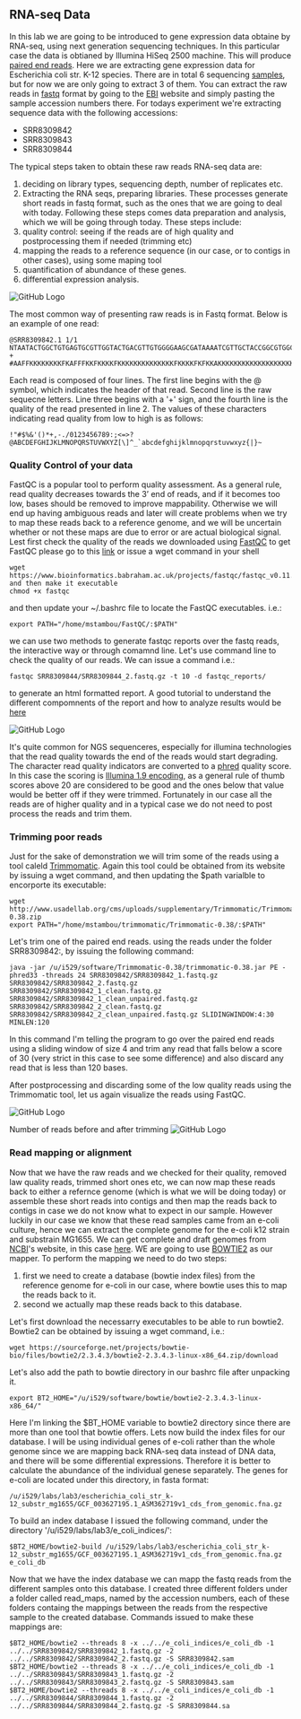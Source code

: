 ## RNA-seq Data
In this lab we are going to be introduced to gene expression data obtaine by RNA-seq, using next generation sequencing techniques. In this particular case the data is obtianed by Illumina HiSeq 2500 machine. This will produce [paired end reads](https://www.illumina.com/science/technology/next-generation-sequencing/paired-end-vs-single-read-sequencing.html). 
Here we are extracting gene expression data for Escherichia coli str. K-12 species. There are in total 6 sequencing [samples](https://www.ncbi.nlm.nih.gov/sra/?term=Escherichia+coli+str.+K-12+RNA+seq), but for now we are only going to extract 3 of them. You can extract the raw reads in [fastq](https://en.wikipedia.org/wiki/FASTQ_format) format by going to the [EBI](https://www.ebi.ac.uk/) website and simply pasting the sample accession numbers there. For todays experiment we're extracting sequence data with the following accessions:
* SRR8309842
* SRR8309843
* SRR8309844

The typical steps taken to obtain these raw reads RNA-seq data are:
1) deciding on library types, sequencing depth, number of replicates etc.
2) Extracting the RNA seqs, preparing libraries.
These processes generate short reads in fastq format, such as the ones that we are going to deal with today. 
Following these steps comes data preparation and analysis, which we will be going through today. These steps include:
1) quality control: seeing if the reads are of high quality and postprocessing them if needed (trimming etc)
2) mapping the reads to a reference sequence (in our case, or to contigs in other cases), using some maping tool
3) quantification of abundance of these genes.
4) differential expression analysis.

![GitHub Logo](RNA-seq_workflow.png)

The most common way of presenting raw reads is in Fastq format. Below is an example of one read:
```
@SRR8309842.1 1/1
NTAATACTGGCTGTGAGTGCGTTGGTACTGACGTTGTGGGGAAGCGATAAAATCGTTGCTACCGGCGTGGCGATTATCTGGGGGCTAACTTTTGCATTGGTTCCCGTCGGCTGGTCAACGTGGATCACCCGCTCGCTGGCCGATCAGGCA
+
#AAFFKKKKKKKKFKAFFFKKFKKKKFKKKKKKKKKKKKKKFKKKKFKFKKAKKKKKKKKKKKKKKKKKKKKKKKKKKKKKKKKKF7FKKKKKKFKKKKKKKKKKKK7AFFKKKKKFKKKKKKAFA<KKKKFFA,AFKKA<AFKKFA<F7

```
Each read is composed of four lines. The first line begins with the @ symbol, which indicates the header of that read. Second line is the raw sequecne letters. Line three begins with a '+' sign, and the fourth line is the quality of the read presented in line 2. The values of these characters indicating read quality from low to high is as follows:
```
!"#$%&'()*+,-./0123456789:;<=>?@ABCDEFGHIJKLMNOPQRSTUVWXYZ[\]^_`abcdefghijklmnopqrstuvwxyz{|}~
```

### Quality Control of your data
FastQC is a popular tool to perform quality assessment. As a general rule, read quality decreases towards the 3’ end of reads, and if it becomes too low, bases should be removed to improve mappability. Otherwise we will end up having ambiguous reads and later will create problems when we try to map these reads back to a reference genome, and we will be uncertain whether or not these maps are due to error or are actual biological signal.
Lest first check the quality of the reads we downloaded using [FastQC](https://www.bioinformatics.babraham.ac.uk/projects/fastqc/)
to get FastQC please go to this [link](https://www.bioinformatics.babraham.ac.uk/projects/fastqc/fastqc_v0.11.8.zip) or issue a wget command in your shell
```
wget https://www.bioinformatics.babraham.ac.uk/projects/fastqc/fastqc_v0.11.8.zip
and then make it executable
chmod +x fastqc
```
and then update your ~/.bashrc file to locate the FastQC executables. i.e.:
```
export PATH="/home/mstambou/FastQC/:$PATH"
```

we can use two methods to generate fastqc reports over the fastq reads, the interactive way or through comamnd line. Let's use command line to check the quality of our reads. We can issue a command i.e.:
```
fastqc SRR8309844/SRR8309844_2.fastq.gz -t 10 -d fastqc_reports/
```
to generate an html formatted report. A good tutorial to understand the different compomnents of the report and how to analyze results would be [here](https://www.youtube.com/watch?v=bz93ReOv87Y)

![GitHub Logo](SRR8309844_2_fastqc.png)

It's quite common for NGS sequenceres, especially for illumina technologies that the read quality towards the end of the reads would start degrading. The character read quality indicators are converted to a [phred](https://en.wikipedia.org/wiki/Phred_quality_score) quality score. In this case the scoring is [Illumina 1.9 encoding](https://www.drive5.com/usearch/manual/quality_score.htm), as a general rule of thumb scores above 20 are considered to be good and the ones below that value would be better off if they were trimmed. Fortunately in our case all the reads are of higher quality and in a typical case we do not need to post process the reads and trim them.

### Trimming poor reads
Just for the sake of demonstration we will trim some of the reads using a tool caleld [Trimmomatic](http://www.usadellab.org/cms/?page=trimmomatic).
Again this tool could be obtained from its website by issuing a wget command, and then updating the $path varialble to encorporte its executable:
```
wget http://www.usadellab.org/cms/uploads/supplementary/Trimmomatic/Trimmomatic-0.38.zip
export PATH="/home/mstambou/trimmomatic/Trimmomatic-0.38/:$PATH"
```
Let's trim one of the paired end reads. using the reads under the folder SRR8309842:, by issuing the following command:
```
java -jar /u/i529/software/Trimmomatic-0.38/trimmomatic-0.38.jar PE -phred33 -threads 24 SRR8309842/SRR8309842_1.fastq.gz SRR8309842/SRR8309842_2.fastq.gz SRR8309842/SRR8309842_1_clean.fastq.gz SRR8309842/SRR8309842_1_clean_unpaired.fastq.gz  SRR8309842/SRR8309842_2_clean.fastq.gz SRR8309842/SRR8309842_2_clean_unpaired.fastq.gz SLIDINGWINDOW:4:30 MINLEN:120
```
In this command I'm telling the program to go over the paired end reads using a sliding window of size 4 and trim any read that falls below a score of 30 (very strict in this case to see some difference) and also discard any read that is less than 120 bases.

After postprocessing and discarding some of the low quality reads using the Trimmomatic tool, let us again visualize the reads using FastQC.

![GitHub Logo](SRR8309844_2_clean_fastqc.png)

Number of reads before and after trimming
![GitHub Logo](before_after_trimming.png)

### Read mapping or alignment

Now that we have the raw reads and we checked for their quality, removed law quality reads, trimmed short ones etc, we can now map these reads back to either a refernce genome (which is what we will be doing today) or assemble these short reads into contigs and then map the reads back to contigs in case we do not know what to expect in our sample. However luckily in our case we know that these read samples came from an e-coli culture, hence we can extract the complete genome for the e-coli k12 strain and substrain MG1655. We can get complete and draft genomes from [NCBI](https://www.ncbi.nlm.nih.gov)'s website, in this case [here](ftp://ftp.ncbi.nlm.nih.gov/genomes/all/GCF/003/627/195/GCF_003627195.1_ASM362719v1). WE are going to use [BOWTIE2](http://bowtie-bio.sourceforge.net/bowtie2/index.shtml) as our mapper. To perform the mapping we need to do two steps:
1) first we need to create a database (bowtie index files) from the reference genome for e-coli in our case, where bowtie uses this to map the reads back to it.
2) second we actually map these reads back to this database.

Let's first download the necessarry executables to be able to run bowtie2. Bowtie2 can be obtained by issuing a wget command, i.e.:
```
wget https://sourceforge.net/projects/bowtie-bio/files/bowtie2/2.3.4.3/bowtie2-2.3.4.3-linux-x86_64.zip/download
```
Let's also add the path to bowtie directory in our bashrc file after unpacking it.
```
export BT2_HOME="/u/i529/software/bowtie/bowtie2-2.3.4.3-linux-x86_64/"
```
Here I'm linking the $BT_HOME variable to bowtie2 directory since there are more than one tool that bowtie offers. Lets now build the index files for our database. I will be using individual genes of e-coli rather than the whole genome since we are mapping back RNA-seq data instead of DNA data, and there will be some differential expressions. Therefore it is better to calculate the abundance of the individual genese separately.
The genes for e-coli are located under this directory, in fasta format:
```
/u/i529/labs/lab3/escherichia_coli_str_k-12_substr_mg1655/GCF_003627195.1_ASM362719v1_cds_from_genomic.fna.gz
```
To build an index database I issued the following command, under the directory '/u/i529/labs/lab3/e_coli_indices/':
```
$BT2_HOME/bowtie2-build /u/i529/labs/lab3/escherichia_coli_str_k-12_substr_mg1655/GCF_003627195.1_ASM362719v1_cds_from_genomic.fna.gz e_coli_db
```
Now that we have the index database we can mapp the fastq reads from the different samples onto this database. I created three different folders under a folder called read_maps, named by the accession numbers, each of these folders containg the mappings between the reads from the respective sample to the created database. Commands issued to make these mappings are:
```
$BT2_HOME/bowtie2 --threads 8 -x ../../e_coli_indices/e_coli_db -1 ../../SRR8309842/SRR8309842_1.fastq.gz -2 ../../SRR8309842/SRR8309842_2.fastq.gz -S SRR8309842.sam
$BT2_HOME/bowtie2 --threads 8 -x ../../e_coli_indices/e_coli_db -1 ../../SRR8309843/SRR8309843_1.fastq.gz -2 ../../SRR8309843/SRR8309843_2.fastq.gz -S SRR8309843.sam
$BT2_HOME/bowtie2 --threads 8 -x ../../e_coli_indices/e_coli_db -1 ../../SRR8309844/SRR8309844_1.fastq.gz -2 ../../SRR8309844/SRR8309844_2.fastq.gz -S SRR8309844.sa
```
